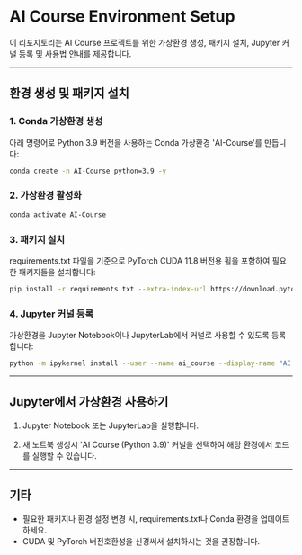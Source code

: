 # AI Course Environment Setup

이 리포지토리는 AI Course 프로젝트를 위한 가상환경 생성, 패키지 설치, Jupyter 커널 등록 및 사용법 안내를 제공합니다.

---

## 환경 생성 및 패키지 설치

### 1. Conda 가상환경 생성

아래 명령어로 Python 3.9 버전을 사용하는 Conda 가상환경 'AI-Course'를 만듭니다:

```bash
conda create -n AI-Course python=3.9 -y
```

### 2. 가상환경 활성화

```bash
conda activate AI-Course
```

### 3. 패키지 설치

requirements.txt 파일을 기준으로 PyTorch CUDA 11.8 버전용 휠을 포함하여 필요한 패키지들을 설치합니다:

```bash
pip install -r requirements.txt --extra-index-url https://download.pytorch.org/whl/cu118
```

### 4. Jupyter 커널 등록

가상환경을 Jupyter Notebook이나 JupyterLab에서 커널로 사용할 수 있도록 등록합니다:

```bash
python -m ipykernel install --user --name ai_course --display-name "AI Course (Python 3.9)"
```

---

## Jupyter에서 가상환경 사용하기

1. Jupyter Notebook 또는 JupyterLab을 실행합니다.

2. 새 노트북 생성시 'AI Course (Python 3.9)' 커널을 선택하여 해당 환경에서 코드를 실행할 수 있습니다.

---

## 기타

- 필요한 패키지나 환경 설정 변경 시, requirements.txt나 Conda 환경을 업데이트하세요.  
- CUDA 및 PyTorch 버전호환성을 신경써서 설치하시는 것을 권장합니다.

